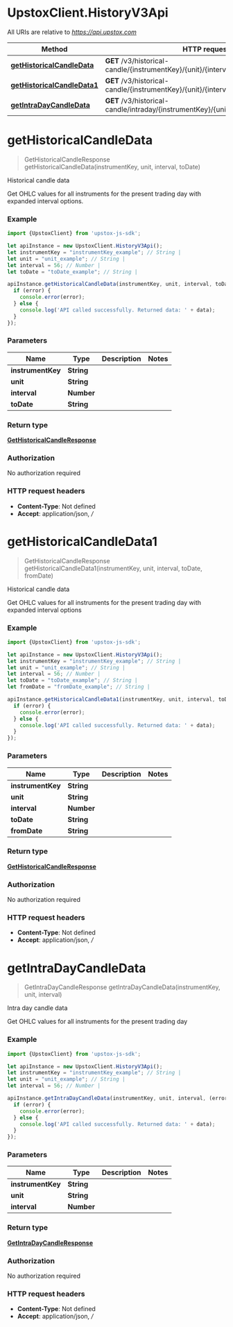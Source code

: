 # UpstoxClient.HistoryV3Api

All URIs are relative to *https://api.upstox.com*

Method | HTTP request | Description
------------- | ------------- | -------------
[**getHistoricalCandleData**](HistoryV3Api.md#getHistoricalCandleData) | **GET** /v3/historical-candle/{instrumentKey}/{unit}/{interval}/{to_date} | Historical candle data
[**getHistoricalCandleData1**](HistoryV3Api.md#getHistoricalCandleData1) | **GET** /v3/historical-candle/{instrumentKey}/{unit}/{interval}/{to_date}/{from_date} | Historical candle data
[**getIntraDayCandleData**](HistoryV3Api.md#getIntraDayCandleData) | **GET** /v3/historical-candle/intraday/{instrumentKey}/{unit}/{interval} | Intra day candle data

<a name="getHistoricalCandleData"></a>
# **getHistoricalCandleData**
> GetHistoricalCandleResponse getHistoricalCandleData(instrumentKey, unit, interval, toDate)

Historical candle data

Get OHLC values for all instruments for the present trading day with expanded interval options.

### Example
```javascript
import {UpstoxClient} from 'upstox-js-sdk';

let apiInstance = new UpstoxClient.HistoryV3Api();
let instrumentKey = "instrumentKey_example"; // String | 
let unit = "unit_example"; // String | 
let interval = 56; // Number | 
let toDate = "toDate_example"; // String | 

apiInstance.getHistoricalCandleData(instrumentKey, unit, interval, toDate, (error, data, response) => {
  if (error) {
    console.error(error);
  } else {
    console.log('API called successfully. Returned data: ' + data);
  }
});
```

### Parameters

Name | Type | Description  | Notes
------------- | ------------- | ------------- | -------------
 **instrumentKey** | **String**|  | 
 **unit** | **String**|  | 
 **interval** | **Number**|  | 
 **toDate** | **String**|  | 

### Return type

[**GetHistoricalCandleResponse**](GetHistoricalCandleResponse.md)

### Authorization

No authorization required

### HTTP request headers

 - **Content-Type**: Not defined
 - **Accept**: application/json, */*

<a name="getHistoricalCandleData1"></a>
# **getHistoricalCandleData1**
> GetHistoricalCandleResponse getHistoricalCandleData1(instrumentKey, unit, interval, toDate, fromDate)

Historical candle data

Get OHLC values for all instruments for the present trading day with expanded interval options

### Example
```javascript
import {UpstoxClient} from 'upstox-js-sdk';

let apiInstance = new UpstoxClient.HistoryV3Api();
let instrumentKey = "instrumentKey_example"; // String | 
let unit = "unit_example"; // String | 
let interval = 56; // Number | 
let toDate = "toDate_example"; // String | 
let fromDate = "fromDate_example"; // String | 

apiInstance.getHistoricalCandleData1(instrumentKey, unit, interval, toDate, fromDate, (error, data, response) => {
  if (error) {
    console.error(error);
  } else {
    console.log('API called successfully. Returned data: ' + data);
  }
});
```

### Parameters

Name | Type | Description  | Notes
------------- | ------------- | ------------- | -------------
 **instrumentKey** | **String**|  | 
 **unit** | **String**|  | 
 **interval** | **Number**|  | 
 **toDate** | **String**|  | 
 **fromDate** | **String**|  | 

### Return type

[**GetHistoricalCandleResponse**](GetHistoricalCandleResponse.md)

### Authorization

No authorization required

### HTTP request headers

 - **Content-Type**: Not defined
 - **Accept**: application/json, */*

<a name="getIntraDayCandleData"></a>
# **getIntraDayCandleData**
> GetIntraDayCandleResponse getIntraDayCandleData(instrumentKey, unit, interval)

Intra day candle data

Get OHLC values for all instruments for the present trading day

### Example
```javascript
import {UpstoxClient} from 'upstox-js-sdk';

let apiInstance = new UpstoxClient.HistoryV3Api();
let instrumentKey = "instrumentKey_example"; // String | 
let unit = "unit_example"; // String | 
let interval = 56; // Number | 

apiInstance.getIntraDayCandleData(instrumentKey, unit, interval, (error, data, response) => {
  if (error) {
    console.error(error);
  } else {
    console.log('API called successfully. Returned data: ' + data);
  }
});
```

### Parameters

Name | Type | Description  | Notes
------------- | ------------- | ------------- | -------------
 **instrumentKey** | **String**|  | 
 **unit** | **String**|  | 
 **interval** | **Number**|  | 

### Return type

[**GetIntraDayCandleResponse**](GetIntraDayCandleResponse.md)

### Authorization

No authorization required

### HTTP request headers

 - **Content-Type**: Not defined
 - **Accept**: application/json, */*

